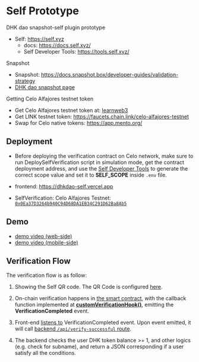 # Self Prototype

DHK dao snapshot-self plugin prototype

- Self: https://self.xyz
  - docs: https://docs.self.xyz/
  - Self Developer Tools: https://tools.self.xyz/

Snapshot
- Snapshot: https://docs.snapshot.box/developer-guides/validation-strategy
- [DHK dao snapshot page](https://snapshot.box/#/s:dhkdao.eth)

Getting Celo Alfajores testnet token
- Get Celo Alfajores testnet token at: [learnweb3](https://learnweb3.io/)
- Get LINK testnet token: https://faucets.chain.link/celo-alfajores-testnet
- Swap for Celo native tokens: https://app.mento.org/

## Deployment

- Before deploying the verification contract on Celo network, make sure to run DeploySelfVerification script in simulation mode, get the contract deployment address, and use the [Self Developer Tools](https://tools.self.xyz/) to generate the correct scope value and set it to **SELF_SCOPE** inside `.env` file.

- frontend: https://dhkdao-self.vercel.app

- SelfVerification:
  Celo Alfajores Testnet: [`0x0Ea37D3264b940C94D68DA1EB34C291D62Ba8Ab5`](https://celo-alfajores.blockscout.com/address/0x0Ea37D3264b940C94D68DA1EB34C291D62Ba8Ab5)

## Demo

- [demo video (web-side)](https://www.loom.com/share/9b7b2bc04d884c9ea24d934085a0ee79?sid=0473c41d-4c9c-48ff-92d7-895d2ef2623c)
- [demo video (mobile-side)](https://www.dropbox.com/scl/fi/4ogz6l14iip4zl3rde3ak/dhkdao-self-demo.MP4?rlkey=t7tmer0w390ado2rg6gmtbn8d&dl=0)

## Verification Flow

The verification flow is as follow:

1. Showing the Self QR code. The QR Code is configured [here](https://github.com/dhkdao/self-prototype/blob/a6a5ab229c76188df8f22a93f9e2d694bb4eccfb/packages/web/src/components/VerificationComponent.tsx#L69-L97).

2. On-chain verification happens in [the smart contract](https://github.com/dhkdao/self-prototype/blob/main/packages/contracts/src/SelfVerification.sol), with the callback function implemented at [**customVerificationHook()**](https://github.com/dhkdao/self-prototype/blob/a6a5ab229c76188df8f22a93f9e2d694bb4eccfb/packages/contracts/src/SelfVerification.sol#L37-L52), emitting the **VerificationCompleted** event.

3. Front-end [listens to](https://github.com/dhkdao/self-prototype/blob/a6a5ab229c76188df8f22a93f9e2d694bb4eccfb/packages/web/src/components/VerificationComponent.tsx#L42-L53) VerificationCompleted event. Upon event emitted, it will call [backend `/api/verify-successful` route](https://github.com/dhkdao/self-prototype/blob/a6a5ab229c76188df8f22a93f9e2d694bb4eccfb/packages/web/src/components/VerificationComponent.tsx#L128-L143).

4. The backend checks the user DHK token balance >= 1, and other logics (e.g. check for subname), and return a JSON corresponding if a user satisfy all the conditions.
